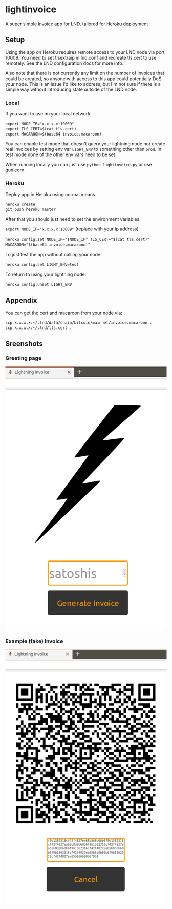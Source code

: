 # lightinvoice

A super simple invoice app for LND, tailored for Heroku deployment

## Setup

Using the app on Heroku requires remote access to your LND node via port 10009. 
You need to set tlsextraip in lnd.conf and recreate tls.cert to use remotely. 
See the LND configuration docs for more info.

Also note that there is not currently any limit on the number of invoices that could be created, so anyone with access to this app could potentially DoS your node. This is an issue I'd like to address, but I'm not sure if there is a simple way without introducing state outside of the LND node.

### Local

If you want to use on your local network:
```
export NODE_IP="x.x.x.x:10009"
export TLS_CERT=$(cat tls.cert)
export MACAROON=$(base64 invoice.macaroon)
```

You can enable test mode that doesn't query your lightning node nor create real invoices by setting env var `LIGHT_ENV` to something other than `prod`. In test mode none of the other env vars need to be set.

When running locally you can just use `python lightinvoice.py` or use gunicorn.

### Heroku

Deploy app in Heroku using normal means.

```
heroku create
git push heroku master
```

After that you should just need to set the environment variables. 

`export NODE_IP="x.x.x.x:10009"` (replace with your ip address)

`heroku config:set NODE_IP="$NODE_IP" TLS_CERT="$(cat tls.cert)" MACAROON="$(base64 invoice.macaroon)"`

To just test the app without calling your node:

`heroku config:set LIGHT_ENV=test`

To return to using your lightning node:

`heroku config:unset LIGHT_ENV`

## Appendix

You can get the cert and macaroon from your node via:
```
scp x.x.x.x:~/.lnd/data/chain/bitcoin/mainnet/invoice.macaroon .
scp x.x.x.x:~/.lnd/tls.cert .
```

## Sreenshots

### Greeting page
![Initial page](screenshots/start.png)

### Example (fake) invoice
![Invoice example](screenshots/invoice.png)
